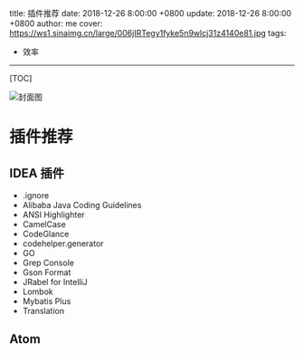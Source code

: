 title: 插件推荐
date: 2018-12-26 8:00:00 +0800
update: 2018-12-26 8:00:00 +0800
author: me
cover: https://ws1.sinaimg.cn/large/006jIRTegy1fyke5n9wlcj31z4140e81.jpg
tags:

  - 效率

---

[TOC]

![封面图](https://ws1.sinaimg.cn/large/006jIRTegy1fyke5n9wlcj31z4140e81.jpg)

# 插件推荐

## IDEA 插件

* .ignore
* Alibaba Java Coding Guidelines 
* ANSI Highlighter
* CamelCase
* CodeGlance
* codehelper.generator
* GO
* Grep Console
* Gson Format
* JRabel for IntelliJ
* Lombok
* Mybatis Plus
* Translation

## Atom



